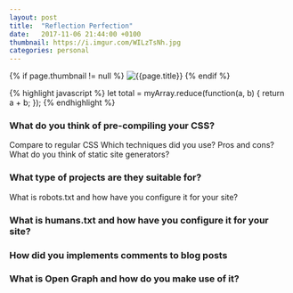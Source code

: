 ```yaml
---
layout: post
title:  "Reflection Perfection"
date:   2017-11-06 21:44:00 +0100
thumbnail: https://i.imgur.com/WILzTsNh.jpg
categories: personal
---
```

{% if page.thumbnail != null %}
![{{page.title}}]({{page.thumbnail}})
{% endif %}

{% highlight javascript %}
let total = myArray.reduce(function(a, b) { return a + b; });
{% endhighlight %}


### What do you think of pre-compiling your CSS?
Compare to regular CSS
Which techniques did you use?
Pros and cons?
What do you think of static site generators?

### What type of projects are they suitable for?
What is robots.txt and how have you configure it for your site?

### What is humans.txt and how have you configure it for your site?

### How did you implements comments to blog posts

### What is Open Graph and how do you make use of it?